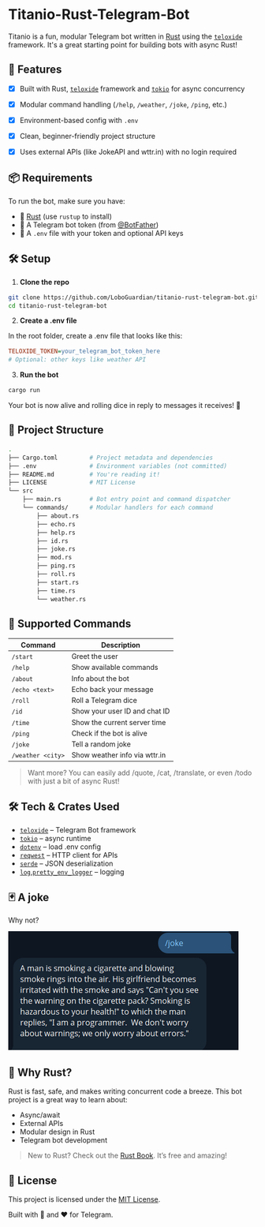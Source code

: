 # Titanio-Rust-Telegram-Bot

Titanio is a fun, modular Telegram bot written in [Rust](https://www.rust-lang.org/) using the [`teloxide`](https://docs.rs/teloxide) framework. It's a great starting point for building bots with async Rust!


## 🚀 Features

- [x] Built with Rust, [`teloxide`](https://github.com/teloxide/teloxide) framework and [`tokio`](https://tokio.rs/) for async concurrency
- [x] Modular command handling (`/help`, `/weather`, `/joke`, `/ping`, etc.)
- [x] Environment-based config with `.env`
- [x] Clean, beginner-friendly project structure
- [x] Uses external APIs (like JokeAPI and wttr.in) with no login required


## 📦 Requirements

To run the bot, make sure you have:

- 🦀 [Rust](https://rustup.rs/) (use `rustup` to install)
- 🔐 A Telegram bot token (from [@BotFather](https://t.me/BotFather))
- 📄 A `.env` file with your token and optional API keys


## 🛠️ Setup

1. **Clone the repo**

```bash
git clone https://github.com/LoboGuardian/titanio-rust-telegram-bot.git
cd titanio-rust-telegram-bot
```

2. **Create a .env file**

In the root folder, create a .env file that looks like this:

```ini
TELOXIDE_TOKEN=your_telegram_bot_token_here
# Optional: other keys like weather API
```

3. **Run the bot**

```bash
cargo run
```

Your bot is now alive and rolling dice in reply to messages it receives! 🎉

## 📁 Project Structure

```bash
.
├── Cargo.toml         # Project metadata and dependencies
├── .env               # Environment variables (not committed)
├── README.md          # You're reading it!
├── LICENSE            # MIT License
└── src
    ├── main.rs        # Bot entry point and command dispatcher
    └── commands/      # Modular handlers for each command
        ├── about.rs
        ├── echo.rs
        ├── help.rs
        ├── id.rs
        ├── joke.rs
        ├── mod.rs
        ├── ping.rs
        ├── roll.rs
        ├── start.rs
        ├── time.rs
        └── weather.rs
```

## 💬 Supported Commands

| Command           | Description                                 |
|-------------------|---------------------------------------------|
| `/start`          | Greet the user                              |
| `/help`           | Show available commands                     |
| `/about`          | Info about the bot                          |
| `/echo <text>`    | Echo back your message                      |
| `/roll`           | Roll a Telegram dice                        |
| `/id`             | Show your user ID and chat ID               |
| `/time`           | Show the current server time                |
| `/ping`           | Check if the bot is alive                   |
| `/joke`           | Tell a random joke                          |
| `/weather <city>` | Show weather info via wttr.in               |

>   Want more? You can easily add /quote, /cat, /translate, or even /todo with just a bit of async Rust!

## 🛠 Tech & Crates Used

- [`teloxide`](https://docs.rs/teloxide) – Telegram Bot framework
- [`tokio`](https://tokio.rs) – async runtime
- [`dotenv`](https://docs.rs/dotenv) – load .env config
- [`reqwest`](https://docs.rs/reqwest) – HTTP client for APIs
- [`serde`](https://serde.rs) – JSON deserialization
- [`log`](https://docs.rs/log),[`pretty_env_logger`](https://docs.rs/pretty_env_logger)  – logging

## 🃏 A joke

Why not?

![alt text](assets/joke.png)

## 🦀 Why Rust?

Rust is fast, safe, and makes writing concurrent code a breeze. This bot project is a great way to learn about:

- Async/await
- External APIs
- Modular design in Rust
- Telegram bot development

> New to Rust? Check out the [Rust Book](https://doc.rust-lang.org/book/). It’s free and amazing!

## 📄 License

This project is licensed under the [MIT License](LICENSE).

Built with 🦀 and ❤️ for Telegram.